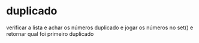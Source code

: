 # duplicado
verificar a lista e achar os números duplicado e jogar os números no set() e retornar qual foi primeiro duplicado
